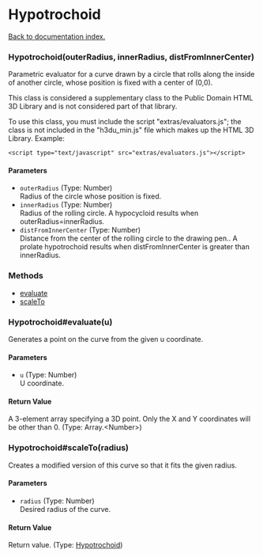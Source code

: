 # Hypotrochoid

[Back to documentation index.](index.md)

### Hypotrochoid(outerRadius, innerRadius, distFromInnerCenter) <a id='Hypotrochoid'></a>

Parametric evaluator for a
curve drawn by a circle that rolls along the inside
of another circle, whose position is fixed with a center of (0,0).

This class is considered a supplementary class to the
Public Domain HTML 3D Library and is not considered part of that
library.

To use this class, you must include the script "extras/evaluators.js"; the
class is not included in the "h3du_min.js" file which makes up
the HTML 3D Library. Example:

    <script type="text/javascript" src="extras/evaluators.js"></script>

#### Parameters

* `outerRadius` (Type: Number)<br>
    Radius of the circle whose position is fixed.
* `innerRadius` (Type: Number)<br>
    Radius of the rolling circle. A hypocycloid results when outerRadius=innerRadius.
* `distFromInnerCenter` (Type: Number)<br>
    Distance from the center of the rolling circle to the drawing pen.. A prolate hypotrochoid results when distFromInnerCenter is greater than innerRadius.

### Methods

* [evaluate](#Hypotrochoid_evaluate)
* [scaleTo](#Hypotrochoid_scaleTo)

### Hypotrochoid#evaluate(u) <a id='Hypotrochoid_evaluate'></a>

Generates a point on the curve from the given u coordinate.

#### Parameters

* `u` (Type: Number)<br>
    U coordinate.

#### Return Value

A 3-element array specifying a 3D point.
Only the X and Y coordinates will be other than 0. (Type: Array.&lt;Number>)

### Hypotrochoid#scaleTo(radius) <a id='Hypotrochoid_scaleTo'></a>

Creates a modified version of this curve so that it
fits the given radius.

#### Parameters

* `radius` (Type: Number)<br>
    Desired radius of the curve.

#### Return Value

Return value. (Type: <a href="Hypotrochoid.md">Hypotrochoid</a>)
